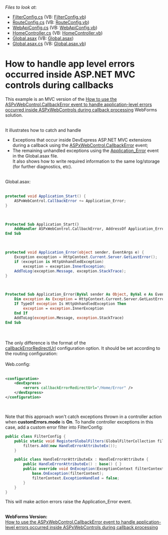 <!-- default file list -->
*Files to look at*:

* [FilterConfig.cs](./CS/DXWebApplication1/App_Start/FilterConfig.cs) (VB: [FilterConfig.vb](./VB/DXWebApplication1/App_Start/FilterConfig.vb))
* [RouteConfig.cs](./CS/DXWebApplication1/App_Start/RouteConfig.cs) (VB: [RouteConfig.vb](./VB/DXWebApplication1/App_Start/RouteConfig.vb))
* [WebApiConfig.cs](./CS/DXWebApplication1/App_Start/WebApiConfig.cs) (VB: [WebApiConfig.vb](./VB/DXWebApplication1/App_Start/WebApiConfig.vb))
* [HomeController.cs](./CS/DXWebApplication1/Controllers/HomeController.cs) (VB: [HomeController.vb](./VB/DXWebApplication1/Controllers/HomeController.vb))
* [Global.asax](./CS/DXWebApplication1/Global.asax) (VB: [Global.asax](./VB/DXWebApplication1/Global.asax))
* [Global.asax.cs](./CS/DXWebApplication1/Global.asax.cs) (VB: [Global.asax.vb](./VB/DXWebApplication1/Global.asax.vb))
<!-- default file list end -->
# How to handle app level errors occurred inside ASP.NET MVC controls during callbacks


<p>This example is an MVC version of the <a href="https://www.devexpress.com/Support/Center/p/E2398">How to use the ASPxWebControl.CallbackError event to handle application-level errors occurred inside ASPxWebControls during callback processing</a> WebForms solution.<br><br></p>
<p>It illustrates how to catch and handle

* Exceptions that occur inside DevExpress ASP.NET MVC extensions during a callback using the <a href="https://documentation.devexpress.com/#AspNet/DevExpressWebASPxWebControl_CallbackErrortopic">ASPxWebControl.CallbackError</a> event;
* The remaining unhandled exceptions using the <a href="http://msdn.microsoft.com/en-us/library/24395wz3(v=vs.100).aspx">Application_Error</a> event in the Global.asax file.<br>It also shows how to write required information to the same log/storage (for further diagnostics, etc).</p>
<p><br>Global.asax:<br><br></p>


```cs
protected void Application_Start() {
    ASPxWebControl.CallbackError += Application_Error;
}
```


<p> </p>


```vb
Protected Sub Application_Start()
	AddHandler ASPxWebControl.CallbackError, AddressOf Application_Error
End Sub
```


<p> </p>


```cs
protected void Application_Error(object sender, EventArgs e) {
    Exception exception = HttpContext.Current.Server.GetLastError();
    if (exception is HttpUnhandledException)
        exception = exception.InnerException;
    AddToLog(exception.Message, exception.StackTrace);
}
```


<p> </p>


```vb
Protected Sub Application_Error(ByVal sender As Object, ByVal e As EventArgs)
    Dim exception As Exception = HttpContext.Current.Server.GetLastError()
    If TypeOf exception Is HttpUnhandledException Then
        exception = exception.InnerException
    End If
    AddToLog(exception.Message, exception.StackTrace)
End Sub
```


<p><br><br>The only difference is the format of the <a href="https://documentation.devexpress.com/#AspNet/CustomDocument6914">callbackErrorRedirectUrl</a> configuration option. It should be set according to the routing configuration:<br><br>Web.config:<br><br></p>


```xml
<configuration>
    <devExpress>
        <errors callbackErrorRedirectUrl="/Home/Error" />
    </devExpress>
</configuration>
```


<p> </p>
<p>Note that this approach won't catch exceptions thrown in a controller action when <strong>customErrors.mode</strong> is <strong>On</strong>. To handle controller exceptions in this case, add a custom error filter into FilterConfig:</p>


```cs
public class FilterConfig {
    public static void RegisterGlobalFilters(GlobalFilterCollection filters) {
        filters.Add(new HandleErrorAttributeEx());
    }

    public class HandleErrorAttributeEx : HandleErrorAttribute {
        public HandleErrorAttributeEx() : base() { }
        public override void OnException(ExceptionContext filterContext) {
            base.OnException(filterContext);
            filterContext.ExceptionHandled = false;
        }
    }
}

```


<p>This will make action errors raise the Application_Error event.</p>
<p><br><strong>WebForms Version:</strong><br><a href="https://www.devexpress.com/Support/Center/p/E2398">How to use the ASPxWebControl.CallbackError event to handle application-level errors occurred inside ASPxWebControls during callback processing</a></p>

<br/>



